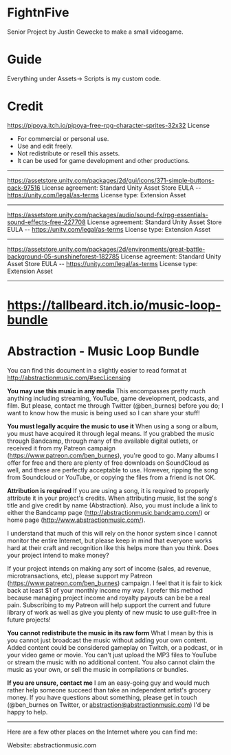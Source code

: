 # FightnFive
Senior Project by Justin Gewecke to make a small videogame.

# Guide
Everything under Assets-> Scripts is my custom code.

# Credit
https://pipoya.itch.io/pipoya-free-rpg-character-sprites-32x32
License
- For commercial or personal use.
- Use and edit freely.
- Not redistribute or resell this assets.
- It can be used for game development and other productions.

----------------------------------------------------------------------------------------------
https://assetstore.unity.com/packages/2d/gui/icons/371-simple-buttons-pack-97516
License agreement: Standard Unity Asset Store EULA -- https://unity.com/legal/as-terms
License type: Extension Asset

----------------------------------------------------------------------------------------------

https://assetstore.unity.com/packages/audio/sound-fx/rpg-essentials-sound-effects-free-227708
License agreement: Standard Unity Asset Store EULA -- https://unity.com/legal/as-terms
License type: Extension Asset

----------------------------------------------------------------------------------------------

https://assetstore.unity.com/packages/2d/environments/great-battle-background-05-sunshineforest-182785
License agreement: Standard Unity Asset Store EULA -- https://unity.com/legal/as-terms
License type: Extension Asset

----------------------------------------------------------------------------------------------

https://tallbeard.itch.io/music-loop-bundle
===============================
Abstraction - Music Loop Bundle
===============================

You can find this document in a slightly easier to read format at http://abstractionmusic.com/#secLicensing


**You may use this music in any media**
This encompasses pretty much anything including streaming, YouTube, game development, podcasts, and film. But please, contact me through Twitter (@ben_burnes) before you do; I want to know how the music is being used so I can share your stuff!


**You must legally acquire the music to use it**
When using a song or album, you must have acquired it through legal means. If you grabbed the music through Bandcamp, through many of the available digital outlets, or received it from my Patreon campaign (https://www.patreon.com/ben_burnes), you're good to go. Many albums I offer for free and there are plenty of free downloads on SoundCloud as well, and these are perfectly acceptable to use. However, ripping the song from Soundcloud or YouTube, or copying the files from a friend is not OK.


**Attribution is required**
If you are using a song, it is required to properly attribute it in your project's credits. When attributing music, list the song's title and give credit by name (Abstraction). Also, you must include a link to either the Bandcamp page (http://abstractionmusic.bandcamp.com/) or home page (http://www.abstractionmusic.com/).

I understand that much of this will rely on the honor system since I cannot monitor the entire Internet, but please keep in mind that everyone works hard at their craft and recognition like this helps more than you think.
Does your project intend to make money?

If your project intends on making any sort of income (sales, ad revenue, microtransactions, etc), please support my Patreon (https://www.patreon.com/ben_burnes) campaign. I feel that it is fair to kick back at least $1 of your monthly income my way. I prefer this method because managing project income and royalty payouts can be be a real pain. Subscribing to my Patreon will help support the current and future library of work as well as give you plenty of new music to use guilt-free in future projects!


**You cannot redistribute the music in its raw form**
What I mean by this is you cannot just broadcast the music without adding your own content. Added content could be considered gameplay on Twitch, or a podcast, or in your video game or movie. You can't just upload the MP3 files to YouTube or stream the music with no additional content. You also cannot claim the music as your own, or sell the music in compilations or bundles.


**If you are unsure, contact me**
I am an easy-going guy and would much rather help someone succeed than take an independent artist's grocery money. If you have questions about something, please get in touch (@ben_burnes on Twitter, or abstraction@abstractionmusic.com) I'd be happy to help.

-----

Here are a few other places on the Internet where you can find me:

Website:    abstractionmusic.com
